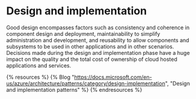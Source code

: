 # Design and implementation

Good design encompasses factors such as consistency and coherence in component design and deployment, maintainability to simplify administration and development, and reusability to allow components and subsystems to be used in other applications and in other scenarios. Decisions made during the design and implementation phase have a huge impact on the quality and the total cost of ownership of cloud hosted applications and services.


{% resources %}
  {% Blog "https://docs.microsoft.com/en-us/azure/architecture/patterns/category/design-implementation", "Design and implementation patterns" %}
{% endresources %}
